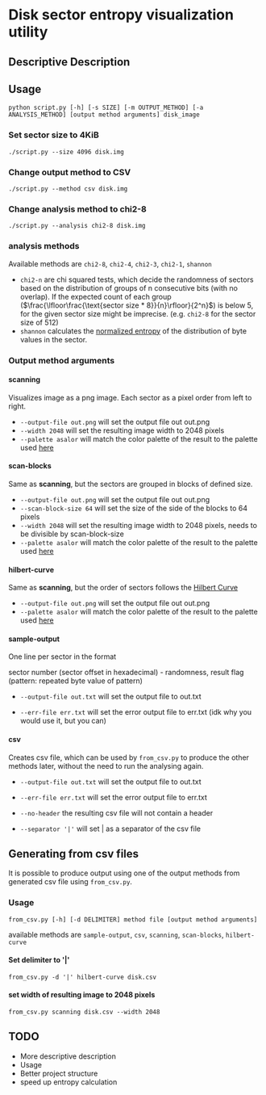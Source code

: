 # Disk sector entropy visualization utility
## Descriptive Description
## Usage
    python script.py [-h] [-s SIZE] [-m OUTPUT_METHOD] [-a ANALYSIS_METHOD] [output method arguments] disk_image
### Set sector size to 4KiB
    ./script.py --size 4096 disk.img
### Change output method to CSV
    ./script.py --method csv disk.img
### Change analysis method to chi2-8
    ./script.py --analysis chi2-8 disk.img
### analysis methods
Available methods are `chi2-8`, `chi2-4`, `chi2-3`, `chi2-1`, `shannon`

- `chi2-n` are chi squared tests, which decide the randomness of sectors based on the distribution of groups of n consecutive bits (with no overlap).
If the expected count of each group ($\frac{\lfloor\frac{\text{sector size * 8}}{n}\rfloor}{2^n}$) is below 5, for the given sector size might be imprecise. (e.g. `chi2-8` for the sector size of 512)
- `shannon` calculates the [normalized entropy](https://en.wikipedia.org/wiki/Entropy_(information_theory)#Efficiency_(normalized_entropy)) of the distribution of byte values in the sector.

### Output method arguments
#### scanning
Visualizes image as a png image.
Each sector as a pixel order from left to right.
- `--output-file out.png`
will set the output file out out.png
- `--width 2048`
will set the resulting image width to 2048 pixels
- `--palette asalor` will match the color palette of the result to the palette used [here](https://asalor.blogspot.com/2011/08/trim-dm-crypt-problems.html)

#### scan-blocks
Same as **scanning**, but the sectors are grouped in blocks of defined size.
- `--output-file out.png`
will set the output file out out.png
- `--scan-block-size 64`
will set the size of the side of the blocks to 64 pixels
- `--width 2048`
will set the resulting image width to 2048 pixels, needs to be divisible by scan-block-size
- `--palette asalor` will match the color palette of the result to the palette used [here](https://asalor.blogspot.com/2011/08/trim-dm-crypt-problems.html)

#### hilbert-curve
Same as **scanning**, but the order of sectors follows the [Hilbert Curve](https://en.wikipedia.org/wiki/Hilbert_curve)

- `--output-file out.png`
will set the output file out out.png
- `--palette asalor` will match the color palette of the result to the palette used [here](https://asalor.blogspot.com/2011/08/trim-dm-crypt-problems.html)

#### sample-output
One line per sector in the format

sector number (sector offset in hexadecimal) - randomness, result flag (pattern: repeated byte value of pattern)
- `--output-file out.txt`
will set the output file to out.txt

- `--err-file err.txt`
will set the error output file to err.txt (idk why you would use it, but you can)

<!--- - `--entropy-limit 0.9`
omits every sector the entropy of which is higher than 0.9 
--->
#### csv
Creates csv file, which can be used by `from_csv.py` to produce the other methods later, without the need to run the analysing again.
- `--output-file out.txt`
will set the output file to out.txt

- `--err-file err.txt`
will set the error output file to err.txt 

<!--- `--entropy-limit 0.9`
omits every sector the entropy of which is higher than 0.9
---> 
- `--no-header` the resulting csv file will not contain a header

- `--separator '|'` will set | as a separator of the csv file

## Generating from csv files
It is possible to produce output using one of the output methods from generated csv file using `from_csv.py`.
### Usage
    from_csv.py [-h] [-d DELIMITER] method file [output method arguments]
available methods are `sample-output`, `csv`, `scanning`, `scan-blocks`, `hilbert-curve`
#### Set delimiter to '|'
    from_csv.py -d '|' hilbert-curve disk.csv
#### set width of resulting image to 2048 pixels
    from_csv.py scanning disk.csv --width 2048

## TODO
- More descriptive description
- Usage
- Better project structure
- speed up entropy calculation